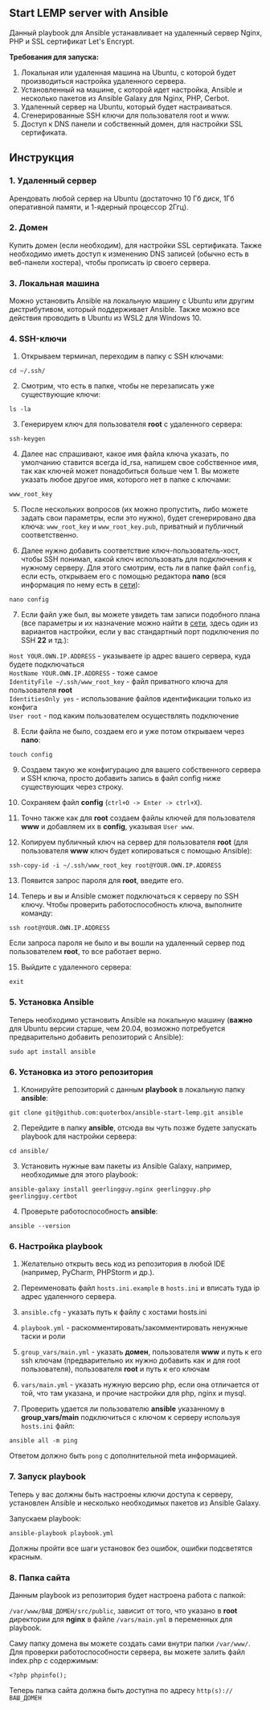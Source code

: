 ## Start LEMP server with Ansible

Данный playbook для Ansible устанавливает на удаленный сервер Nginx, PHP и SSL сертификат Let's Encrypt.

**Требования для запуска:**
1. Локальная или удаленная машина на Ubuntu, с которой будет производиться настройка удаленного сервера.
2. Установленный на машине, с которой идет настройка, Ansible и несколько пакетов из Ansible Galaxy для Nginx, PHP, Cerbot.
3. Удаленный сервер на Ubuntu, который будет настраиваться.
4. Сгенерированные SSH ключи для пользователя root и www.
5. Доступ к DNS панели и собственный домен, для настройки SSL сертификата.

## Инструкция

### 1. Удаленный сервер
Арендовать любой сервер на Ubuntu (достаточно 10 Гб диск, 1Гб оперативной памяти, и 1-ядерный процессор 2Ггц).

### 2. Домен
Купить домен (если необходим), для настройки SSL сертификата. Также необходимо иметь доступ к изменению DNS записей 
(обычно есть в веб-панели хостера), чтобы прописать ip своего сервера.

### 3. Локальная машина
Можно установить Ansible на локальную машину с Ubuntu или другим дистрибутивом, который поддерживает Ansible. 
Также можно все действия проводить в Ubuntu из WSL2 для Windows 10.

### 4. SSH-ключи

1. Открываем терминал, переходим в папку с SSH ключами:

`cd ~/.ssh/`

2. Смотрим, что есть в папке, чтобы не перезаписать уже существующие ключи:

`ls -la`

3. Генерируем ключ для пользователя **root** с удаленного сервера:

`ssh-keygen`

4. Далее нас спрашивают, какое имя файла ключа указать, по умолчанию ставится всегда id_rsa, 
напишем свое собственное имя, так как ключей может понадобиться больше чем 1. Вы можете указать любое другое имя, 
которого нет в папке с ключами:

`www_root_key`

5. После нескольких вопросов (их можно пропустить, либо можете задать свои параметры, если это нужно), будет сгенерировано два ключа:
   `www_root_key` и `www_root_key.pub`, приватный и публичный соответственно.

   
6. Далее нужно добавить соответствие ключ-пользователь-хост, чтобы SSH понимал, какой ключ использовать для подключения к нужному серверу. 
Для этого смотрим, есть ли в папке файл `config`, если есть, открываем его с помощью редактора **nano** (вся информация по нему есть в [сети](https://www.nano-editor.org/dist/latest/nano.html)):

`nano config`

7. Если файл уже был, вы можете увидеть там записи подобного плана 
(все параметры и их назначение можно найти в [сети](https://www.opennet.ru/man.shtml?topic=ssh_config&category=5), здесь один из вариантов настройки, если у вас стандартный порт подключения по SSH **22** и тд.):

`Host YOUR.OWN.IP.ADDRESS` - указываете ip адрес вашего сервера, куда будете подключаться<br>
`HostName YOUR.OWN.IP.ADDRESS` - тоже самое<br>
`IdentityFile ~/.ssh/www_root_key` - файл приватного ключа для пользователя **root**<br>
`IdentitiesOnly yes` - использование файлов идентификации только из конфига<br>
`User root` - под каким пользователем осуществлять подключение<br>

8. Если файла не было, создаем его и уже потом открываем через **nano**:

`touch config`

9. Создаем такую же конфигурацию для вашего собственного сервера и SSH ключа, просто добавить запись в файл config ниже существующих через строку.


10. Сохраняем файл **config** (`ctrl+O -> Enter -> ctrl+X`).


11. Точно также как для **root** создаем файлы ключей для пользователя **www** и добавляем их в **config**, указывая `User www`.


12. Копируем публичный ключ на сервер для пользователя **root** (для пользователя **www** ключ будет копироваться с помощью Ansible):

`ssh-copy-id -i ~/.ssh/www_root_key root@YOUR.OWN.IP.ADDRESS`

13. Появится запрос пароля для **root**, введите его.

14. Теперь и вы и Ansible сможет подключаться к серверу по SSH ключу. Чтобы проверить работоспособность ключа, выполните команду:

`ssh root@YOUR.OWN.IP.ADDRESS`

Если запроса пароля не было и вы вошли на удаленный сервер под пользователем **root**, то все работает верно.

15. Выйдите с удаленного сервера:

`exit`

### 5. Установка Ansible

Теперь необходимо установить Ansible на локальную машину 
(**важно** для Ubuntu версии старше, чем 20.04, возможно потребуется предварительно добавить репозиторий с Ansible):

`sudo apt install ansible`


### 6. Установка из этого репозитория

1. Клонируйте репозиторий с данным **playbook** в локальную папку **ansible**:

`git clone git@github.com:quoterbox/ansible-start-lemp.git ansible`

2. Перейдите в папку **ansible**, отсюда вы чуть позже будете запускать playbook для настройки сервера:

`cd ansible/`

3. Установить нужные вам пакеты из Ansible Galaxy, например, необходимые для этого playbook:

`ansible-galaxy install geerlingguy.nginx geerlingguy.php geerlingguy.certbot`

4. Проверьте работоспособность **ansible**:

`ansible --version`

### 6. Настройка playbook

1. Желательно открыть весь код из репозитория в любой IDE (например, PyCharm, PHPStorm и др.).

2. Переименовать файл `hosts.ini.example` в `hosts.ini` и вписать туда ip адрес удаленного сервера.

3. `ansible.cfg` - указать путь к файлу с хостами hosts.ini

4. `playbook.yml` - раскомментировать/закомментировать ненужные таски и роли

5. `group_vars/main.yml` - указать **домен**, пользователя **www** и путь к его ssh ключам (предварительно их нужно добавить как и для root пользователя), пользователя **root** и путь к его ключам

6. `vars/main.yml` - указать нужную версию php, если она отличается от той, что там указана, и прочие настройки для php, nginx и mysql.

7. Проверить удается ли пользователю **ansible** указанному в **group_vars/main** подключиться с ключом к серверу используя `hosts.ini` файл:

`ansible all -m ping`

Ответом должно быть `pong` с дополнительной meta информацией.


### 7. Запуск playbook

Теперь у вас должны быть настроены ключи доступа к серверу, установлен Ansible и несколько необходимых пакетов из Ansible Galaxy.

Запускаем playbook:

`ansible-playbook playbook.yml`

Должны пройти все шаги установок без ошибок, ошибки подсветятся красным.

### 8. Папка сайта

Данным playbook из репозитория будет настроена работа с папкой:

`/var/www/ВАШ_ДОМЕН/src/public`, зависит от того, что указано в **root** директории для **nginx** в файле `/vars/main.yml` в переменных для playbook.

Саму папку домена вы можете создать сами внутри папки `/var/www/`. Для проверки работоспособности сервера, вы можете залить файл index.php с содержимым:

`<?php phpinfo();`

Теперь папка сайта должна быть доступна по адресу `http(s)://ВАШ_ДОМЕН`
